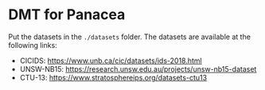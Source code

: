 # DMT for Panacea

Put the datasets in the `./datasets` folder. The datasets are available at the following links:

- CICIDS: https://www.unb.ca/cic/datasets/ids-2018.html
- UNSW-NB15: https://research.unsw.edu.au/projects/unsw-nb15-dataset
- CTU-13: https://www.stratosphereips.org/datasets-ctu13

